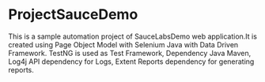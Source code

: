 # ProjectSauceDemo
This is a sample automation project of SauceLabsDemo web application.It is created using Page Object Model with Selenium Java with Data Driven Framework.
TestNG is used as Test Framework,
Dependency Java Maven,
Log4j API dependency for Logs,
Extent Reports dependency for generating reports.
